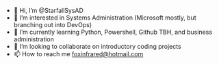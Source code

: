 - 👋 Hi, I’m @StarfallSysAD
- 👀 I’m interested in Systems Administration (Microsoft mostly, but branching out into DevOps)
- 🌱 I’m currently learning Python, Powershell, Github TBH, and business administration
- 💞️ I’m looking to collaborate on introductory coding projects
- 📫 How to reach me foxinfrared@hotmail.com

<!---
StarfallSysAD/StarfallSysAD is a ✨ special ✨ repository because its `README.md` (this file) appears on your GitHub profile.
You can click the Preview link to take a look at your changes.
--->

